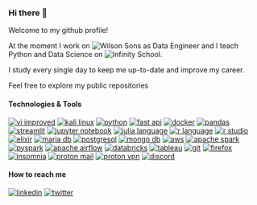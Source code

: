 ### Hi there 👋

Welcome to my github profile! 

At the moment I work on ![Wilson Sons](https://www.wilsonsons.com.br/pt-br/) as Data Engineer and I teach Python and Data Science on ![Infinity School](http://infinityschool.com.br/).

I study every single day to keep me up-to-date and improve my career.

Feel free to explore my public repositories

#### Technologies & Tools

[![vi improved](https://img.shields.io/badge/-VI%20Improved-019733?logo=vim&logoColor=white&style=for-the-badge)](https://www.vim.org/)
[![kali linux](https://img.shields.io/badge/-Kali%20Linux-557C94?logo=kalilinux&logoColor=white&style=for-the-badge)](https://www.kali.org/)
[![python](https://img.shields.io/badge/-Python-3776AB?logo=python&logoColor=white&style=for-the-badge)](https://www.python.org/)
[![fast api](https://img.shields.io/badge/-FastAPI-009688?logo=fastapi&logoColor=white&style=for-the-badge)](https://fastapi.tiangolo.com/)
[![docker](https://img.shields.io/badge/-Docker-2496ED?logo=docker&logoColor=white&style=for-the-badge)](https://www.docker.com/)
[![pandas](https://img.shields.io/badge/-Pandas-150458?logo=pandas&logoColor=white&style=for-the-badge)](https://pandas.pydata.org/)
[![streamlit](https://img.shields.io/badge/-Streamlit-FF4B4B?logo=streamlit&logoColor=white&style=for-the-badge)](https://streamlit.io/)
[![jupyter notebook](https://img.shields.io/badge/-Jupyter-F37626?logo=jupyter&logoColor=white&style=for-the-badge)](https://jupyter.org/)
[![julia language](https://img.shields.io/badge/-Julia-9558B2?logo=julia&logoColor=white&style=for-the-badge)](https://julialang.org/)
[![r language](https://img.shields.io/badge/-R-276DC3?logo=r&logoColor=white&style=for-the-badge)](https://www.r-project.org/)
[![r studio](https://img.shields.io/badge/-RStudio-75AADB?logo=rstudio&logoColor=white&style=for-the-badge)](https://posit.co/)
[![elixir](https://img.shields.io/badge/-Elixir-4B275F?logo=elixir&logoColor=white&style=for-the-badge)](https://elixir-lang.org/)
[![maria db](https://img.shields.io/badge/-MariaDB-003545?logo=mariadb&logoColor=white&style=for-the-badge)](https://mariadb.org/)
[![postgresql](https://img.shields.io/badge/-PostgreSQL-4169E1?logo=postgresql&logoColor=white&style=for-the-badge)](https://www.postgresql.org/)
[![mongo db](https://img.shields.io/badge/-MongoDB-47A248?logo=mongodb&logoColor=white&style=for-the-badge)](https://www.mongodb.com/)
[![aws](https://img.shields.io/badge/-AWS-232F3E?logo=amazonaws&logoColor=white&style=for-the-badge)](https://aws.amazon.com/)
[![apache spark](https://img.shields.io/badge/-Apache%20Spark-E25A1C?logo=apachespark&logoColor=white&style=for-the-badge)](https://spark.apache.org/)
[![pyspark](https://img.shields.io/badge/-PySpark-E25A1C?logo=apachespark&logoColor=white&style=for-the-badge)](https://spark.apache.org/docs/latest/api/python/index.html)
[![apache airflow](https://img.shields.io/badge/-Apache%20Airflow-017CEE?logo=apacheairflow&logoColor=white&style=for-the-badge)](https://airflow.apache.org/)
[![databricks](https://img.shields.io/badge/-Databricks-FF3621?logo=databricks&logoColor=white&style=for-the-badge)](https://www.databricks.com/)
[![tableau](https://img.shields.io/badge/-Tableau-E97627?logo=tableau&logoColor=white&style=for-the-badge)](https://www.tableau.com/)
[![git](https://img.shields.io/badge/-Git-F05032?logo=git&logoColor=white&style=for-the-badge)](https://git-scm.com/)
[![firefox](https://img.shields.io/badge/-Firefox-FF7139?logo=firefox&logoColor=white&style=for-the-badge)](https://www.mozilla.org/en-US/firefox/)
[![insomnia](https://img.shields.io/badge/-Insomnia-4000BF?logo=insomnia&logoColor=white&style=for-the-badge)](https://insomnia.rest/)
[![proton mail](https://img.shields.io/badge/-Proton%20Mail-8B89CC?logo=protonmail&logoColor=white&style=for-the-badge)](https://mail.proton.me)
[![proton vpn](https://img.shields.io/badge/-Proton%20VPN-56B366?logo=protonvpn&logoColor=white&style=for-the-badge)](https://protonvpn.com/)
[![discord](https://img.shields.io/badge/-Discord-5865F2?logo=discord&logoColor=white&style=for-the-badge)](https://discord.com/)

#### How to reach me

[![linkedin](https://img.shields.io/badge/-LinkedIn-0A66C2?logo=linkedin&logoColor=white&style=for-the-badge)](https://www.linkedin.com/in/rafaelpuyau)
[![twitter](https://img.shields.io/badge/-Twitter-1DA1F2?logo=twitter&logoColor=white&style=for-the-badge)](https://twitter.com/rafaelpuyau)



<!--
**rafaelpuyau/rafaelpuyau** is a ✨ _special_ ✨ repository because its `README.md` (this file) appears on your GitHub profile.

Here are some ideas to get you started:

- 🔭 I’m currently working on ...
- 🌱 I’m currently learning ...
- 👯 I’m looking to collaborate on ...
- 🤔 I’m looking for help with ...
- 💬 Ask me about ...
- 📫 How to reach me: ...
- 😄 Pronouns: ...
- ⚡ Fun fact: ...
-->
